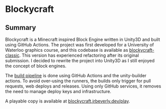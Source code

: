 # Blockycraft

## Summary

Blockycraft is a Minecraft inspired Block Engine written in Unity3D and built using GitHub Actions. The project was first developed for a University of Waterloo graphics course, and this codebase is available as [blockycraft-classic](./classic/). This version has experienced refactoring after its original submission. I decided to rewrite the project into Unity3D as I still enjoyed the concept of block engines.

The [build pipeline](./deployment/) is done using GitHub Actions and the unity-builder actions. To avoid over-using the runners, the builds only trigger for pull requests, web deploys and releases. Using only GitHub services, it removes the need to manage deploy keys and infrastructure.

A playable copy is available at [blockycraft.jrbeverly.dev/play](https://blockycraft.jrbeverly.dev/play).
